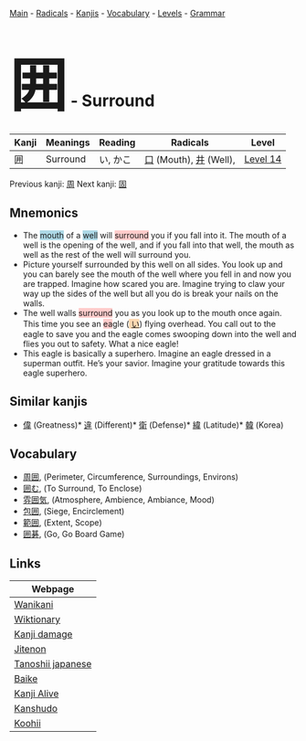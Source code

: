 <style> bigfont {font-size: 100px}</style>
[Main](../README.md) -
[Radicals](../radicals.md) -
[Kanjis](../kanjis.md) -
[Vocabulary](../vocabulary.md) -
[Levels](../levels.md) -
[Grammar](../grammar.md)
# <bigfont> 囲</bigfont> - Surround 

| Kanji | Meanings | Reading | Radicals | Level |
| --- | --- | --- | --- | --- |
| 囲 | Surround | い, かこ | [口](../radicals/口.md) (Mouth), [井](../radicals/井.md) (Well),  | [Level 14](../levels/wk_level14.md) |

Previous kanji: [周](周.md) Next kanji: [固](固.md) 

## Mnemonics
 * The <span style="background-color:#ADD8E6"> mouth</span> of a <span style="background-color:#ADD8E6"> well</span> will <span style="background-color:#ffcccb"> surround</span> you if you fall into it. The mouth of a well is the opening of the well, and if you fall into that well, the mouth as well as the rest of the well will surround you.
* Picture yourself surrounded by this well on all sides. You look up and you can barely see the mouth of the well where you fell in and now you are trapped. Imagine how scared you are. Imagine trying to claw your way up the sides of the well but all you do is break your nails on the walls.
* The well walls <span style="background-color:#ffcccb"> surround</span> you as you look up to the mouth once again. This time you see an <span style="background-color:#ffcccb"> ea</span>gle (<span style="background-color:#fed8b1"> [い](https://jisho.org/search/い)</span>) flying overhead. You call out to the eagle to save you and the eagle comes swooping down into the well and flies you out to safety. What a nice eagle!
* This eagle is basically a superhero. Imagine an eagle dressed in a superman outfit. He’s your savior. Imagine your gratitude towards this eagle superhero.


## Similar kanjis
 * [偉](偉.md) (Greatness)* [違](違.md) (Different)* [衛](衛.md) (Defense)* [緯](緯.md) (Latitude)* [韓](韓.md) (Korea)


## Vocabulary
 * [周囲](../vocabulary/囲.md), (Perimeter, Circumference, Surroundings, Environs)
* [囲む](../vocabulary/囲.md), (To Surround, To Enclose)
* [雰囲気](../vocabulary/囲.md), (Atmosphere, Ambience, Ambiance, Mood)
* [包囲](../vocabulary/囲.md), (Siege, Encirclement)
* [範囲](../vocabulary/囲.md), (Extent, Scope)
* [囲碁](../vocabulary/囲.md), (Go, Go Board Game)



## Links 

| Webpage |
| --- |
| [Wanikani          ](https://www.wanikani.com/kanji/囲) |
| [Wiktionary        ](https://en.wiktionary.org/wiki/囲) |
| [Kanji damage      ](http://www.kanjidamage.com/kanji/search?utf8=✓&q=囲) |
| [Jitenon           ](https://jitenon.com/kanji/囲) |
| [Tanoshii japanese ](https://www.tanoshiijapanese.com/dictionary/kanji.cfm?k=囲) |
| [Baike             ](https://baike.baidu.com/item/囲) |
| [Kanji Alive       ](https://app.kanjialive.com/囲) |
| [Kanshudo          ](https://www.kanshudo.com/searchmn?q=囲) |
| [Koohii            ](https://kanji.koohii.com/study/kanji/囲) |
